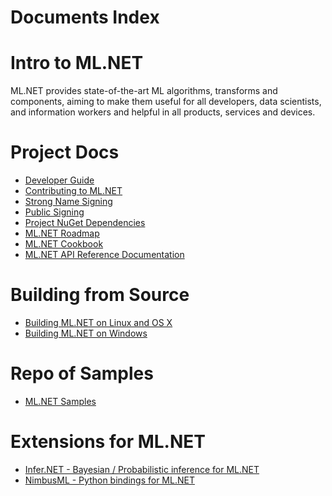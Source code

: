 Documents Index
===============

Intro to ML.NET
===============

ML.NET provides state-of-the-art ML algorithms, transforms and components, aiming to make them useful for all developers, data scientists, and information workers and helpful in all products, services and devices.

Project Docs
============

- [Developer Guide](project-docs/developer-guide.md)
- [Contributing to ML.NET](project-docs/contributing.md)
- [Strong Name Signing](https://github.com/dotnet/corefx/blob/master/Documentation/project-docs/strong-name-signing.md)
- [Public Signing](https://github.com/dotnet/corefx/blob/master/Documentation/project-docs/public-signing.md)
- [Project NuGet Dependencies](https://github.com/dotnet/buildtools/blob/master/Documentation/project-nuget-dependencies.md)
- [ML.NET Roadmap](https://github.com/dotnet/machinelearning/blob/main/README.md)
- [ML.NET Cookbook](code/MlNetCookBook.md)
- [ML.NET API Reference Documentation](https://docs.microsoft.com/en-us/dotnet/api/?view=ml-dotnet)

Building from Source
====================

- [Building ML.NET on Linux and OS X](building/unix-instructions.md)
- [Building ML.NET on Windows](building/windows-instructions.md)

Repo of Samples
====================

- [ML.NET Samples](https://github.com/dotnet/machinelearning-samples/blob/master/README.md)

Extensions for ML.NET
====================

- [Infer.NET - Bayesian / Probabilistic inference for ML.NET](https://github.com/dotnet/infer/blob/master/README.md)
- [NimbusML - Python bindings for ML.NET](https://github.com/Microsoft/NimbusML/blob/master/README.md)
